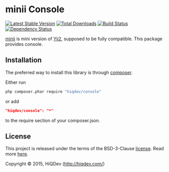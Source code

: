 minii Console
=============

[![Latest Stable Version](https://poser.pugx.org/minii/console/v/stable)](https://packagist.org/packages/minii/console)
[![Total Downloads](https://poser.pugx.org/minii/console/downloads)](https://packagist.org/packages/minii/console)
[![Build Status](https://img.shields.io/travis/hiqdev/minii-console.svg)](https://travis-ci.org/hiqdev/minii-console)
[![Dependency Status](https://www.versioneye.com/php/hiqdev:console/dev-master/badge.svg)](https://www.versioneye.com/php/hiqdev:console/dev-master)

[minii](https://github.com/hiqdev/minii-core) is mini version of [Yii2](http://yiiframework.com/), supposed to be fully compatible.
This package provides console.

## Installation

The preferred way to install this library is through [composer](http://getcomposer.org/download/).

Either run

```sh
php composer.phar require "hiqdev/console"
```

or add

```json
"hiqdev/console": "*"
```

to the require section of your composer.json.

## License

This project is released under the terms of the BSD-3-Clause [license](LICENSE).
Read more [here](http://choosealicense.com/licenses/bsd-3-clause).

Copyright © 2015, HiQDev (http://hiqdev.com/)
